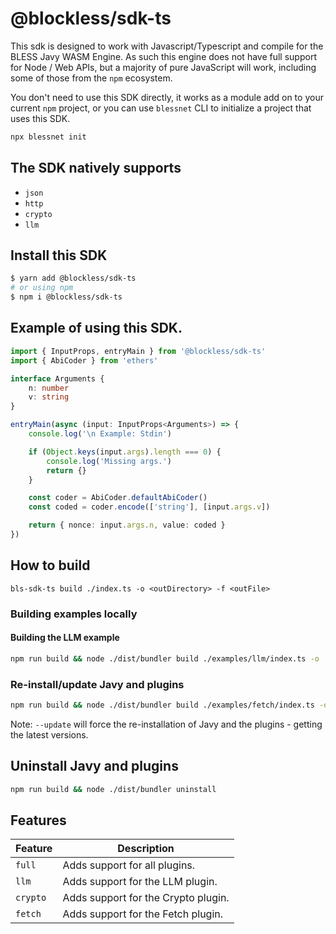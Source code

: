 # @blockless/sdk-ts

This sdk is designed to work with Javascript/Typescript and compile for the BLESS Javy WASM Engine. As such this engine does not have full support for Node / Web APIs, but a majority of pure JavaScript will work, including some of those from the `npm` ecosystem.

You don't need to use this SDK directly, it works as a module add on to your current `npm` project, or you can use `blessnet` CLI to initialize a project that uses this SDK.

```bash
npx blessnet init
```

## The SDK natively supports

- `json`
- `http`
- `crypto`
- `llm`

## Install this SDK

```bash
$ yarn add @blockless/sdk-ts
# or using npm
$ npm i @blockless/sdk-ts
```

## Example of using this SDK.

```ts
import { InputProps, entryMain } from '@blockless/sdk-ts'
import { AbiCoder } from 'ethers'

interface Arguments {
	n: number
	v: string
}

entryMain(async (input: InputProps<Arguments>) => {
	console.log('\n Example: Stdin')

	if (Object.keys(input.args).length === 0) {
		console.log('Missing args.')
		return {}
	}

	const coder = AbiCoder.defaultAbiCoder()
	const coded = coder.encode(['string'], [input.args.v])

	return { nonce: input.args.n, value: coded }
})
```

## How to build

`bls-sdk-ts build ./index.ts -o <outDirectory> -f <outFile>`

### Building examples locally

#### Building the LLM example

```sh
npm run build && node ./dist/bundler build ./examples/llm/index.ts -o ./build -f llm-example.wasm --features llm
```

### Re-install/update Javy and plugins

```sh
npm run build && node ./dist/bundler build ./examples/fetch/index.ts -o ./build -f fetch-example.wasm --update
```

Note: `--update` will force the re-installation of Javy and the plugins - getting the latest versions.

## Uninstall Javy and plugins

```sh
npm run build && node ./dist/bundler uninstall
```

## Features

| Feature | Description |
|---------|------------|
| `full` | Adds support for all plugins. |
| `llm` | Adds support for the LLM plugin. |
| `crypto` | Adds support for the Crypto plugin. |
| `fetch` | Adds support for the Fetch plugin. |
